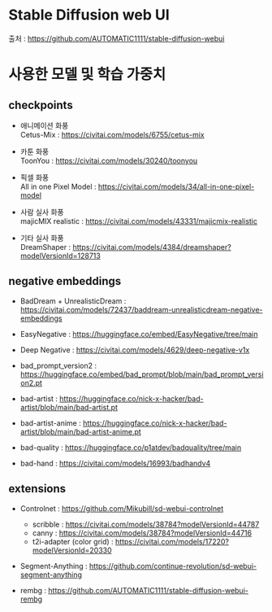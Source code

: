 # Stable Diffusion web UI
출처 : https://github.com/AUTOMATIC1111/stable-diffusion-webui

# 사용한 모델 및 학습 가중치
## checkpoints
* 애니메이션 화풍  
    Cetus-Mix : https://civitai.com/models/6755/cetus-mix  

* 카툰 화풍  
    ToonYou : https://civitai.com/models/30240/toonyou  

* 픽셀 화풍  
    All in one Pixel Model : https://civitai.com/models/34/all-in-one-pixel-model 

* 사람 실사 화풍  
    majicMIX realistic : https://civitai.com/models/43331/majicmix-realistic
    
* 기타 실사 화풍  
    DreamShaper : https://civitai.com/models/4384/dreamshaper?modelVersionId=128713

## negative embeddings
* BadDream + UnrealisticDream : https://civitai.com/models/72437/baddream-unrealisticdream-negative-embeddings

* EasyNegative : https://huggingface.co/embed/EasyNegative/tree/main

* Deep Negative : https://civitai.com/models/4629/deep-negative-v1x

* bad_prompt_version2 : https://huggingface.co/embed/bad_prompt/blob/main/bad_prompt_version2.pt

* bad-artist : https://huggingface.co/nick-x-hacker/bad-artist/blob/main/bad-artist.pt

* bad-artist-anime : https://huggingface.co/nick-x-hacker/bad-artist/blob/main/bad-artist-anime.pt

* bad-quality : https://huggingface.co/p1atdev/badquality/tree/main

* bad-hand : https://civitai.com/models/16993/badhandv4

## extensions
* Controlnet : https://github.com/Mikubill/sd-webui-controlnet
    * scribble : https://civitai.com/models/38784?modelVersionId=44787
    * canny : https://civitai.com/models/38784?modelVersionId=44716
    * t2i-adapter (color grid) : https://civitai.com/models/17220?modelVersionId=20330

* Segment-Anything : https://github.com/continue-revolution/sd-webui-segment-anything

* rembg : https://github.com/AUTOMATIC1111/stable-diffusion-webui-rembg
    
        